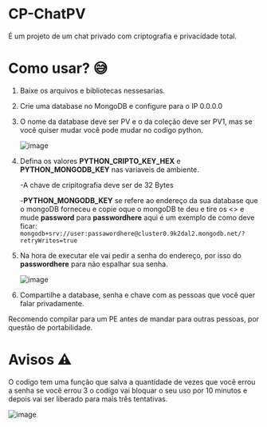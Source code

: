 # CP-ChatPV
É um projeto de um chat privado com criptografia e privacidade total.

# Como usar? 😅

1. Baixe os arquivos e bibliotecas nessesarias.
2. Crie uma database no MongoDB e configure para o IP 0.0.0.0
3. O nome da database deve ser PV e o da coleção deve ser PV1, mas se você quiser mudar você pode mudar no codigo python.
   
   ![image](https://github.com/UserNotfoundR/CP-ChatPV/assets/128847349/fcc565fc-6bc6-439b-83c4-719165ef3e91)

4. Defina os valores **PYTHON_CRIPTO_KEY_HEX** e **PYTHON_MONGODB_KEY** nas variaveis de ambiente.
 
   -A chave de cripitografia deve ser de 32 Bytes
   
   -**PYTHON_MONGODB_KEY** se refere ao endereço da sua database que o mongoDB forneceu e copie oque o mongoDB te deu e tire os <> e mude **password** para **passwordhere** aqui é um 
   exemplo de como deve ficar:
   ```mongodb+srv://user:passawordhere@cluster0.9k2dal2.mongodb.net/?retryWrites=true```
6. Na hora de executar ele vai pedir a senha do endereço, por isso do **passwordhere** para não espalhar sua senha.
   
   ![image](https://github.com/UserNotfoundR/CP-ChatPV/assets/128847349/523b2fb3-a059-4c82-8930-20e24a080c21)

6. Compartilhe a database, senha e chave com as pessoas que você quer falar privadamente.

Recomendo compilar para um PE antes de mandar para outras pessoas, por questão de portabilidade.
# Avisos ⚠️

O codigo tem uma função que salva a quantidade de vezes que você errou a senha se você errou 3 o codígo vai bloquar o seu uso por 10 minutos e depois vai ser liberado para mais três tentativas.

   ![image](https://github.com/UserNotfoundR/CP-ChatPV/assets/128847349/9228e637-d6a1-4473-a3ef-bfe8f436960f)

